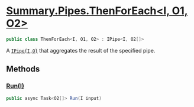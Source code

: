 # [Summary.Pipes.ThenForEach<I, O1, O2>](../src/Core/Pipes/ThenForEach.cs#L6)
```cs
public class ThenForEach<I, O1, O2> : IPipe<I, O2[]>
```

A [`IPipe{I,O}`](./IPipe{I,O}.md) that aggregates the result of the specified pipe.

## Methods
### [Run(I)](../src/Core/Pipes/ThenForEach.cs#L8)
```cs
public async Task<O2[]> Run(I input)
```

